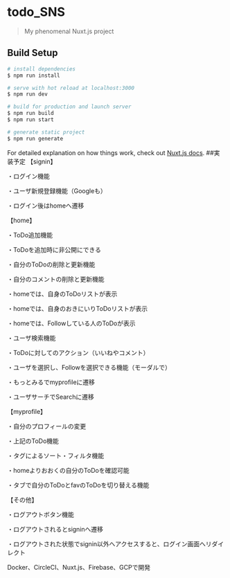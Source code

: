 # todo_SNS

> My phenomenal Nuxt.js project

## Build Setup

``` bash
# install dependencies
$ npm run install

# serve with hot reload at localhost:3000
$ npm run dev

# build for production and launch server
$ npm run build
$ npm run start

# generate static project
$ npm run generate
```

For detailed explanation on how things work, check out [Nuxt.js docs](https://nuxtjs.org).
##実装予定
【signin】

・ログイン機能

・ユーザ新規登録機能（Googleも）

・ログイン後はhomeへ遷移

【home】

・ToDo追加機能

・ToDoを追加時に非公開にできる

・自分のToDoの削除と更新機能

・自分のコメントの削除と更新機能

・homeでは、自身のToDoリストが表示

・homeでは、自身のおきにいりToDoリストが表示

・homeでは、Followしている人のToDoが表示

・ユーザ検索機能

・ToDoに対してのアクション（いいねやコメント）

・ユーザを選択し、Followを選択できる機能（モーダルで）

・もっとみるでmyprofileに遷移

・ユーザサーチでSearchに遷移

【myprofile】

・自分のプロフィールの変更

・上記のToDo機能

・タグによるソート・フィルタ機能

・homeよりおおくの自分のToDoを確認可能

・タブで自分のToDoとfavのToDoを切り替える機能

【その他】

・ログアウトボタン機能

・ログアウトされるとsigninへ遷移

・ログアウトされた状態でsignin以外へアクセスすると、ログイン画面へリダイレクト

Docker、CircleCI、Nuxt.js、Firebase、GCPで開発
